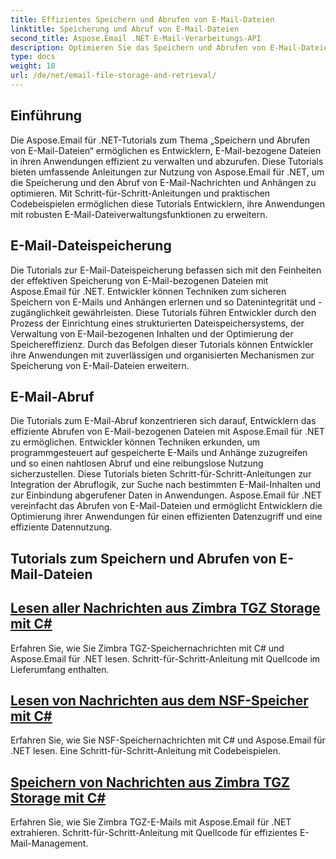 ```yaml
---
title: Effizientes Speichern und Abrufen von E-Mail-Dateien
linktitle: Speicherung und Abruf von E-Mail-Dateien
second_title: Aspose.Email .NET E-Mail-Verarbeitungs-API
description: Optimieren Sie das Speichern und Abrufen von E-Mail-Dateien mit Aspose.Email für .NET-Tutorials. Erfahren Sie, wie Sie E-Mail-Nachrichten und Anhänge programmgesteuert verwalten und darauf zugreifen.
type: docs
weight: 18
url: /de/net/email-file-storage-and-retrieval/
---
```


## Einführung

Die Aspose.Email für .NET-Tutorials zum Thema „Speichern und Abrufen von E-Mail-Dateien“ ermöglichen es Entwicklern, E-Mail-bezogene Dateien in ihren Anwendungen effizient zu verwalten und abzurufen. Diese Tutorials bieten umfassende Anleitungen zur Nutzung von Aspose.Email für .NET, um die Speicherung und den Abruf von E-Mail-Nachrichten und Anhängen zu optimieren. Mit Schritt-für-Schritt-Anleitungen und praktischen Codebeispielen ermöglichen diese Tutorials Entwicklern, ihre Anwendungen mit robusten E-Mail-Dateiverwaltungsfunktionen zu erweitern.

## E-Mail-Dateispeicherung

Die Tutorials zur E-Mail-Dateispeicherung befassen sich mit den Feinheiten der effektiven Speicherung von E-Mail-bezogenen Dateien mit Aspose.Email für .NET. Entwickler können Techniken zum sicheren Speichern von E-Mails und Anhängen erlernen und so Datenintegrität und -zugänglichkeit gewährleisten. Diese Tutorials führen Entwickler durch den Prozess der Einrichtung eines strukturierten Dateispeichersystems, der Verwaltung von E-Mail-bezogenen Inhalten und der Optimierung der Speichereffizienz. Durch das Befolgen dieser Tutorials können Entwickler ihre Anwendungen mit zuverlässigen und organisierten Mechanismen zur Speicherung von E-Mail-Dateien erweitern.

## E-Mail-Abruf

Die Tutorials zum E-Mail-Abruf konzentrieren sich darauf, Entwicklern das effiziente Abrufen von E-Mail-bezogenen Dateien mit Aspose.Email für .NET zu ermöglichen. Entwickler können Techniken erkunden, um programmgesteuert auf gespeicherte E-Mails und Anhänge zuzugreifen und so einen nahtlosen Abruf und eine reibungslose Nutzung sicherzustellen. Diese Tutorials bieten Schritt-für-Schritt-Anleitungen zur Integration der Abruflogik, zur Suche nach bestimmten E-Mail-Inhalten und zur Einbindung abgerufener Daten in Anwendungen. Aspose.Email für .NET vereinfacht das Abrufen von E-Mail-Dateien und ermöglicht Entwicklern die Optimierung ihrer Anwendungen für einen effizienten Datenzugriff und eine effiziente Datennutzung.

## Tutorials zum Speichern und Abrufen von E-Mail-Dateien
## [Lesen aller Nachrichten aus Zimbra TGZ Storage mit C#](./reading-all-messages-from-zimbra-tgz-storage-with-csharp/)
Erfahren Sie, wie Sie Zimbra TGZ-Speichernachrichten mit C# und Aspose.Email für .NET lesen. Schritt-für-Schritt-Anleitung mit Quellcode im Lieferumfang enthalten.
## [Lesen von Nachrichten aus dem NSF-Speicher mit C#](./reading-messages-from-nsf-storage-using-csharp/)
Erfahren Sie, wie Sie NSF-Speichernachrichten mit C# und Aspose.Email für .NET lesen. Eine Schritt-für-Schritt-Anleitung mit Codebeispielen.
## [Speichern von Nachrichten aus Zimbra TGZ Storage mit C#](./saving-messages-from-zimbra-tgz-storage-with-csharp/)
Erfahren Sie, wie Sie Zimbra TGZ-E-Mails mit Aspose.Email für .NET extrahieren. Schritt-für-Schritt-Anleitung mit Quellcode für effizientes E-Mail-Management.